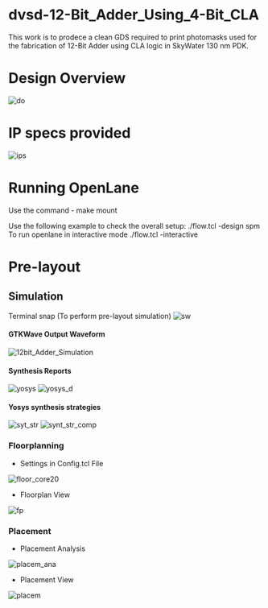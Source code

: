# dvsd-12-Bit_Adder_Using_4-Bit_CLA
This work is to prodece a clean GDS required to print photomasks used for the fabrication of 12-Bit Adder using CLA logic in SkyWater 130 nm PDK. 

# Design Overview
![do](https://user-images.githubusercontent.com/52724861/131190490-52b08edb-dfc4-438d-b01d-22ad6545d28e.png)

# IP specs provided
![ips](https://user-images.githubusercontent.com/52724861/131190599-90534f57-cbe0-485c-a4a7-d5c01278462d.png)


# Running OpenLane
Use the command - make mount

Use the following example to check the overall setup:
./flow.tcl -design spm
To run openlane in interactive mode
./flow.tcl -interactive


# Pre-layout
## Simulation
Terminal snap (To perform pre-layout simulation)
![sw](https://user-images.githubusercontent.com/52724861/131189482-424db285-a3c6-4ddb-92a1-1d7f0bf54921.png)

#### GTKWave Output Waveform
![12bit_Adder_Simulation](https://user-images.githubusercontent.com/52724861/131189559-6e7e631b-0213-42ff-b48d-ecbad05e19a2.png)

#### Synthesis Reports
![yosys](https://user-images.githubusercontent.com/52724861/131190367-30fb5795-6ab9-4d62-aadb-34d64851de76.png)
![yosys_d](https://user-images.githubusercontent.com/52724861/131191005-b9a409ac-a062-42b7-bbe4-6021ad53204a.png)

#### Yosys synthesis strategies
![syt_str](https://user-images.githubusercontent.com/52724861/131194132-b9cdbb83-3bad-4edd-ac62-92bfacf7911b.png)
![synt_str_comp](https://user-images.githubusercontent.com/52724861/131194138-68ba7ed4-cb0b-49ce-8fe8-68b8103f7060.png)

### Floorplanning
- Settings in Config.tcl File

![floor_core20](https://user-images.githubusercontent.com/52724861/131195109-cd6291c6-2c8a-4286-a40c-8494286f1fa9.png)

- Floorplan View

![fp](https://user-images.githubusercontent.com/52724861/131197719-a91e4f6b-127d-4211-8c77-79fc7711f4a5.png)

### Placement
- Placement Analysis

![placem_ana](https://user-images.githubusercontent.com/52724861/131198401-c7654856-0a51-4141-9497-ab4febd547e0.png)

- Placement View

![placem](https://user-images.githubusercontent.com/52724861/131198167-6e192e0d-7511-492a-963a-f40ae35a504b.png)

